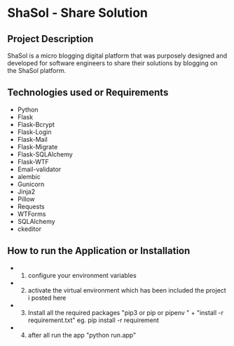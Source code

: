 # ShaSol - Share Solution 

## Project Description 
ShaSol is a micro blogging digital platform that was purposely designed and developed for software engineers to share their solutions by blogging on the ShaSol platform.

## Technologies used or Requirements
+ Python
+ Flask
+ Flask-Bcrypt
+ Flask-Login
+ Flask-Mail
+ Flask-Migrate
+ Flask-SQLAlchemy
+ Flask-WTF
+ Email-validator
+ alembic
+ Gunicorn
+ Jinja2
+ Pillow
+ Requests
+ WTForms
+ SQLAlchemy
+ ckeditor

## How to run the Application or Installation
+ 1. configure your environment variables
+ 2. activate the virtual environment which has been included the project i posted here
+ 3. Install all the required packages "pip3 or pip or pipenv " + "install -r requirement.txt" eg. pip install -r requirement
+ 4. after all run the app "python run.app"